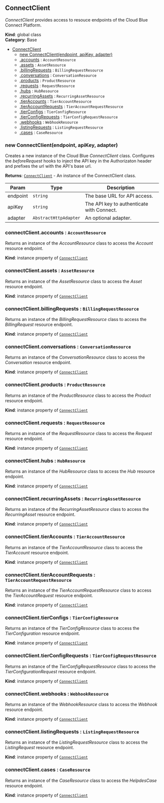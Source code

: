 <a name="ConnectClient"></a>

## ConnectClient
*ConnectClient* provides access to resouce endpoints of the Cloud Blue Connect Platform.

**Kind**: global class  
**Category**: Base  

* [ConnectClient](#ConnectClient)
    * [new ConnectClient(endpoint, apiKey, adapter)](#new_ConnectClient_new)
    * [.accounts](#ConnectClient+accounts) : <code>AccountResource</code>
    * [.assets](#ConnectClient+assets) : <code>AssetResource</code>
    * [.billingRequests](#ConnectClient+billingRequests) : <code>BillingRequestResource</code>
    * [.conversations](#ConnectClient+conversations) : <code>ConversationResource</code>
    * [.products](#ConnectClient+products) : <code>ProductResource</code>
    * [.requests](#ConnectClient+requests) : <code>RequestResource</code>
    * [.hubs](#ConnectClient+hubs) : <code>HubResource</code>
    * [.recurringAssets](#ConnectClient+recurringAssets) : <code>RecurringAssetResource</code>
    * [.tierAccounts](#ConnectClient+tierAccounts) : <code>TierAccountResource</code>
    * [.tierAccountRequests](#ConnectClient+tierAccountRequests) : <code>TierAccountRequestResource</code>
    * [.tierConfigs](#ConnectClient+tierConfigs) : <code>TierConfigResource</code>
    * [.tierConfigRequests](#ConnectClient+tierConfigRequests) : <code>TierConfigRequestResource</code>
    * [.webhooks](#ConnectClient+webhooks) : <code>WebhookResource</code>
    * [.listingRequests](#ConnectClient+listingRequests) : <code>ListingRequestResource</code>
    * [.cases](#ConnectClient+cases) : <code>CaseResource</code>

<a name="new_ConnectClient_new"></a>

### new ConnectClient(endpoint, apiKey, adapter)
Creates a new instance of the Cloud Blue *ConnectClient* class.
Configures the *beforeRequest* hooks to inject the API key in the Authorizaton header
and prefixes the url with the API's base url.

**Returns**: [<code>ConnectClient</code>](#ConnectClient) - An instance of the ConnectClient class.  

| Param | Type | Description |
| --- | --- | --- |
| endpoint | <code>string</code> | The base URL for API access. |
| apiKey | <code>string</code> | The API key to authenticate with Connect. |
| adapter | <code>AbstractHttpAdapter</code> | An optional adapter. |

<a name="ConnectClient+accounts"></a>

### connectClient.accounts : <code>AccountResource</code>
Returns an instance of the *AccountResource* class to access
the *Account* resource endpoint.

**Kind**: instance property of [<code>ConnectClient</code>](#ConnectClient)  
<a name="ConnectClient+assets"></a>

### connectClient.assets : <code>AssetResource</code>
Returns an instance of the *AssetResource* class to access
the *Asset* resource endpoint.

**Kind**: instance property of [<code>ConnectClient</code>](#ConnectClient)  
<a name="ConnectClient+billingRequests"></a>

### connectClient.billingRequests : <code>BillingRequestResource</code>
Returns an instance of the *BillingRequestResource* class to access
the *BillingRequest* resource endpoint.

**Kind**: instance property of [<code>ConnectClient</code>](#ConnectClient)  
<a name="ConnectClient+conversations"></a>

### connectClient.conversations : <code>ConversationResource</code>
Returns an instance of the *ConversationResource* class to access
the *Conversation* resource endpoint.

**Kind**: instance property of [<code>ConnectClient</code>](#ConnectClient)  
<a name="ConnectClient+products"></a>

### connectClient.products : <code>ProductResource</code>
Returns an instance of the *ProductResource* class to access
the *Product* resource endpoint.

**Kind**: instance property of [<code>ConnectClient</code>](#ConnectClient)  
<a name="ConnectClient+requests"></a>

### connectClient.requests : <code>RequestResource</code>
Returns an instance of the *RequestResource* class to access
the *Request* resource endpoint.

**Kind**: instance property of [<code>ConnectClient</code>](#ConnectClient)  
<a name="ConnectClient+hubs"></a>

### connectClient.hubs : <code>HubResource</code>
Returns an instance of the *HubResource* class to access
the *Hub* resource endpoint.

**Kind**: instance property of [<code>ConnectClient</code>](#ConnectClient)  
<a name="ConnectClient+recurringAssets"></a>

### connectClient.recurringAssets : <code>RecurringAssetResource</code>
Returns an instance of the *RecurringAssetResource* class to access
the *RecurringAsset* resource endpoint.

**Kind**: instance property of [<code>ConnectClient</code>](#ConnectClient)  
<a name="ConnectClient+tierAccounts"></a>

### connectClient.tierAccounts : <code>TierAccountResource</code>
Returns an instance of the *TierAccountResource* class to access
the *TierAccount* resource endpoint.

**Kind**: instance property of [<code>ConnectClient</code>](#ConnectClient)  
<a name="ConnectClient+tierAccountRequests"></a>

### connectClient.tierAccountRequests : <code>TierAccountRequestResource</code>
Returns an instance of the *TierAccountRequestResource* class to access
the *TierAccountRequest* resource endpoint.

**Kind**: instance property of [<code>ConnectClient</code>](#ConnectClient)  
<a name="ConnectClient+tierConfigs"></a>

### connectClient.tierConfigs : <code>TierConfigResource</code>
Returns an instance of the *TierConfigResource* class to access
the *TierConfiguration* resource endpoint.

**Kind**: instance property of [<code>ConnectClient</code>](#ConnectClient)  
<a name="ConnectClient+tierConfigRequests"></a>

### connectClient.tierConfigRequests : <code>TierConfigRequestResource</code>
Returns an instance of the *TierConfigRequestResource* class to access
the *TierConfigurationRequest* resource endpoint.

**Kind**: instance property of [<code>ConnectClient</code>](#ConnectClient)  
<a name="ConnectClient+webhooks"></a>

### connectClient.webhooks : <code>WebhookResource</code>
Returns an instance of the *WebhookResource* class to access
the *Webhook* resource endpoint.

**Kind**: instance property of [<code>ConnectClient</code>](#ConnectClient)  
<a name="ConnectClient+listingRequests"></a>

### connectClient.listingRequests : <code>ListingRequestResource</code>
Returns an instance of the *ListingRequestResource* class to access
the *ListingRequest* resource endpoint.

**Kind**: instance property of [<code>ConnectClient</code>](#ConnectClient)  
<a name="ConnectClient+cases"></a>

### connectClient.cases : <code>CaseResource</code>
Returns an instance of the *CaseResource* class to access
the *HelpdesCase* resource endpoint.

**Kind**: instance property of [<code>ConnectClient</code>](#ConnectClient)  
